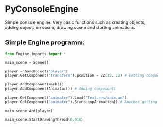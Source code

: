 # PyConsoleEngine
Simple console engine. Very basic functions such as creating objects, adding objects on scene, drawing scene and starting animations.

## Simple Engine programm:

```py
from Engine.imports import *

main_scene = Scene() 

player = GameObject("player")
player.GetComponent("transform").position = v2(12, 12) # Getting components

player.AddComponent(Mesh())
player.AddComponent(Animator()) # Adding components

player.GetComponent("animator").Load("Textures/anim.an")
player.GetComponent("animator").StartLoopAnimation() # Another getting components

main_scene.Add(player) 

main_scene.StartDrawingThread(0.016)
```
